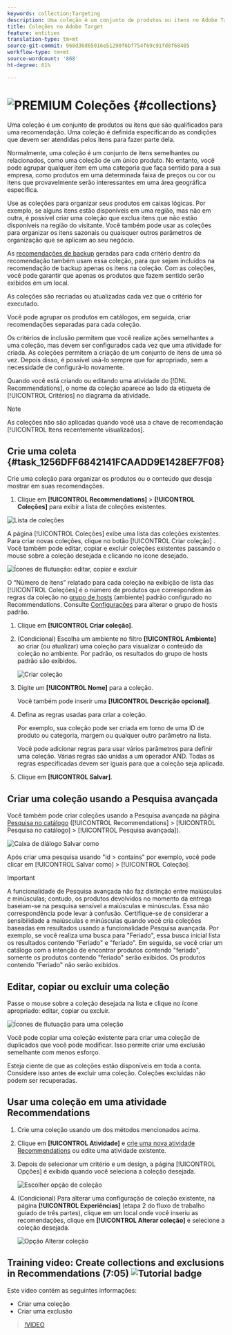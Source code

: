 ```yaml
---
keywords: collection;Targeting
description: Uma coleção é um conjunto de produtos ou itens no Adobe Target que são qualificados para uma recomendação.
title: Coleções no Adobe Target
feature: entities
translation-type: tm+mt
source-git-commit: 968d36d65016e51290f6bf754f69c91fd8f68405
workflow-type: tm+mt
source-wordcount: '868'
ht-degree: 61%

---
```



# ![PREMIUM](/help/assets/premium.png) Coleções {#collections}

Uma coleção é um conjunto de produtos ou itens que são qualificados para uma recomendação. Uma coleção é definida especificando as condições que devem ser atendidas pelos itens para fazer parte dela.

Normalmente, uma coleção é um conjunto de itens semelhantes ou relacionados, como uma coleção de um único produto. No entanto, você pode agrupar qualquer item em uma categoria que faça sentido para a sua empresa, como produtos em uma determinada faixa de preços ou cor ou itens que provavelmente serão interessantes em uma área geográfica específica.

Use as coleções para organizar seus produtos em caixas lógicas. Por exemplo, se alguns itens estão disponíveis em uma região, mas não em outra, é possível criar uma coleção que exclua itens que não estão disponíveis na região do visitante. Você também pode usar as coleções para organizar os itens sazonais ou quaisquer outros parâmetros de organização que se aplicam ao seu negócio.

As [recomendações de backup](/help/c-recommendations/c-algorithms/backup-recs.md) geradas para cada critério dentro da recomendação também usam essa coleção, para que sejam incluídos na recomendação de backup apenas os itens na coleção. Com as coleções, você pode garantir que apenas os produtos que fazem sentido serão exibidos em um local.

As coleções são recriadas ou atualizadas cada vez que o critério for executado.

Você pode agrupar os produtos em catálogos, em seguida, criar recomendações separadas para cada coleção.

Os critérios de inclusão permitem que você realize ações semelhantes a uma coleção, mas devem ser configurados cada vez que uma atividade for criada. As coleções permitem a criação de um conjunto de itens de uma só vez. Depois disso, é possível usá-lo sempre que for apropriado, sem a necessidade de configurá-lo novamente.

Quando você está criando ou editando uma atividade do [!DNL Recommendations], o nome da coleção aparece ao lado da etiqueta de [!UICONTROL Critérios] no diagrama da atividade.

>[!NOTE]
>
>As coleções não são aplicadas quando você usa a chave de recomendação [!UICONTROL Itens recentemente visualizados].

## Crie uma coleta {#task_1256DFF6842141FCAADD9E1428EF7F08}

Crie uma coleção para organizar os produtos ou o conteúdo que deseja mostrar em suas recomendações.

1.  Clique em **[!UICONTROL Recommendations]** > **[!UICONTROL Coleções]** para exibir a lista de coleções existentes. 

   ![Lista de coleções](assets/collections_list.png)

   A página [!UICONTROL Coleções] exibe uma lista das coleções existentes. Para criar novas coleções, clique no botão [!UICONTROL Criar coleção] . Você também pode editar, copiar e excluir coleções existentes passando o mouse sobre a coleção desejada e clicando no ícone desejado.

   ![Ícones de flutuação: editar, copiar e excluir](/help/c-recommendations/c-products/assets/hover-icons.png)

   O “Número de itens” relatado para cada coleção na exibição de lista das [!UICONTROL Coleções] é o número de produtos que correspondem às regras da coleção no [grupo de hosts](/help/administrating-target/hosts.md) (ambiente) padrão configurado no Recommendations. Consulte [Configurações](/help/c-recommendations/plan-implement.md#concept_C1E1E2351413468692D6C21145EF0B84) para alterar o grupo de hosts padrão.

1. Clique em **[!UICONTROL Criar coleção]**.

1. (Condicional) Escolha um ambiente no filtro **[!UICONTROL Ambiente]** ao criar (ou atualizar) uma coleção para visualizar o conteúdo da coleção no ambiente. Por padrão, os resultados do grupo de hosts padrão são exibidos.

   ![Criar coleção](/help/c-recommendations/c-products/assets/CreateCollection.png)

1. Digite um **[!UICONTROL Nome]** para a coleção.

   Você também pode inserir uma **[!UICONTROL Descrição opcional]**.

1. Defina as regras usadas para criar a coleção.

   Por exemplo, sua coleção pode ser criada em torno de uma ID de produto ou categoria, margem ou qualquer outro parâmetro na lista.

   Você pode adicionar regras para usar vários parâmetros para definir uma coleção. Várias regras são unidas a um operador AND. Todas as regras especificadas devem ser iguais para que a coleção seja aplicada.

1. Clique em **[!UICONTROL Salvar]**.

## Criar uma coleção usando a Pesquisa avançada

Você também pode criar coleções usando a Pesquisa avançada na página [Pesquisa no catálogo](/help/c-recommendations/c-products/catalog-search.md#save-as) ([!UICONTROL Recommendations] > [!UICONTROL Pesquisa no catálogo] > [!UICONTROL Pesquisa avançada]).

![Caixa de diálogo Salvar como](/help/c-recommendations/c-products/assets/save-as.png)

Após criar uma pesquisa usando &quot;id > contains&quot; por exemplo, você pode clicar em [!UICONTROL Salvar como] > [!UICONTROL Coleção].

>[!IMPORTANT]
>
>A funcionalidade de Pesquisa avançada não faz distinção entre maiúsculas e minúsculas; contudo, os produtos devolvidos no momento da entrega baseiam-se na pesquisa sensível a maiúsculas e minúsculas. Essa não correspondência pode levar à confusão. Certifique-se de considerar a sensibilidade a maiúsculas e minúsculas quando você cria coleções baseadas em resultados usando a funcionalidade Pesquisa avançada. Por exemplo, se você realiza uma busca para &quot;Feriado&quot;, essa busca inicial lista os resultados contendo &quot;Feriado&quot; e &quot;feriado&quot;. Em seguida, se você criar um catálogo com a intenção de encontrar produtos contendo &quot;feriado&quot;, somente os produtos contendo &quot;feriado&quot; serão exibidos. Os produtos contendo &quot;Feriado&quot; não serão exibidos.

## Editar, copiar ou excluir uma coleção

Passe o mouse sobre a coleção desejada na lista e clique no ícone apropriado: editar, copiar ou excluir.

![Ícones de flutuação para uma coleção](/help/c-recommendations/c-products/assets/hover-collections.png)

Você pode copiar uma coleção existente para criar uma coleção de duplicados que você pode modificar. Isso permite criar uma exclusão semelhante com menos esforço.

Esteja ciente de que as coleções estão disponíveis em toda a conta. Considere isso antes de excluir uma coleção. Coleções excluídas não podem ser recuperadas.

## Usar uma coleção em uma atividade Recommendations

1. Crie uma coleção usando um dos métodos mencionados acima.

1. Clique em **[!UICONTROL Atividade]** e [crie uma nova atividade Recommendations](/help/c-recommendations/t-create-recs-activity/create-recs-activity.md) ou edite uma atividade existente.

1. Depois de selecionar um critério e um design, a página [!UICONTROL Opções] é exibida quando você seleciona a coleção desejada.

   ![Escolher opção de coleção](/help/c-recommendations/c-products/assets/choose-collection.png)

1. (Condicional) Para alterar uma configuração de coleção existente, na página **[!UICONTROL Experiências]** (etapa 2 do fluxo de trabalho guiado de três partes), clique em um local onde você inseriu as recomendações, clique em **[!UICONTROL Alterar coleção]** e selecione a coleção desejada.

   ![Opção Alterar coleção](/help/c-recommendations/c-products/assets/change-collection.png)

## Training video: Create collections and exclusions in Recommendations (7:05) ![Tutorial badge](/help/assets/tutorial.png)

Este vídeo contém as seguintes informações:

* Criar uma coleção
* Criar uma exclusão

>[!VIDEO](https://video.tv.adobe.com/v/27689)
